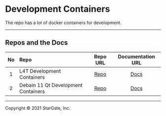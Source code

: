 # Development Containers #
The repo has a lot of docker containers for development.
___
## Repos and the Docs ##
| No | Repo                                     | Repo URL      | Documentation URL     |
| :---: | :---                                  | :---:         | :---:                 |
| 1     | L4T Development Containers            | [Repo][1]     | [Docs][2]             |
| 2     | Debain 11 Qt Development Containers   | [Repo][3]     | [Docs][4]             |

____
Copyright © 2021 StarGate, Inc.

[1]: https://github.com/ierturk/dev-containers.git
        (Docker Development Containers Repo)
[2]: Docs/l4t/README.md
        (L4T Development Containers Docs)

[3]: https://github.com/ierturk/dev-containers.git
        (Debain 11 Qt Development Containers Repo)
[4]: Docs/debain-qt/README.md
        (Debain 11 Qt Development Containers Docs)

